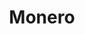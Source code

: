 ---
title: Monero
crosslinks:
- MoneroMining
- xmrtrader
- CryptoCurrency
- youtubefactsbot
- Bitcoin
- btc
- DarkNetMarkets
- autotldr
- tippr
- MoneroCommunity
- MoneroMarketing
- dashpay
- youtubot
- moneromarket
- DashUncensored
- u_imguralbumbot
- ethereum
- Aeon
- Kovri
- moonero
---